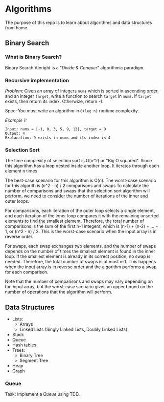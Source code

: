 # Algorithms

The purpose of this repo is to learn about algorithms and data structures from home.

## Binary Search

### What is Binary Search?

Binary Search Aloright is a "_Divide & Conquer_" algorithmic paradigm.

### Recursive implementation

_Problem_: Given an array of integers `nums` which is sorted in ascending order,
and an integer `target`, write a function to search `target` in `nums`. If `target` exists, then return its index. Otherwize, return -1.

Spec: You must write an algorithm in `0(log n)` runtime complexity.

_Example 1:_

```
Input: nums = [-1, 0, 3, 5, 9, 12], target = 9
Output: 4
Explanation: 9 exists in nums and its index is 4
```

### Selection Sort

The time complexity of selection sort is O(n^2) or "Big O squared". Since this algorithm has a loop nested inside another loop. It iterates through each element n times

The best-case scenario for this algorithm is O(n).
The worst-case scenario for this algorith is (n^2 - n) / 2 comparisons and swaps
To calculate the number of comparisons and swaps that the selection sort algorithm will perform, we need to consider the number of iterations of the inner and outer loops.

For comparisons, each iteration of the outer loop selects a single element, and each iteration of the inner loop compares it with the remaining unsorted elements to find the smallest element. Therefore, the total number of comparisons is the sum of the first n-1 integers, which is (n-1) + (n-2) + ... + 1, or (n^2 - n) / 2. This is the worst-case scenario when the input array is in reverse order.

For swaps, each swap exchanges two elements, and the number of swaps depends on the number of times the smallest element is found in the inner loop. If the smallest element is already in its correct position, no swap is needed. Therefore, the total number of swaps is at most n-1. This happens when the input array is in reverse order and the algorithm performs a swap for each comparison.

Note that the number of comparisons and swaps may vary depending on the input array, but the worst-case scenario gives an upper bound on the number of operations that the algorithm will perform.

## Data Structures

- Lists:
  - Arrays
  - Linked Lists (Singly Linked Lists, Doubly Linked Lists)
- Stack
- Queue
- Hash tables
- Trees:
  - Binary Tree
  - Segment Tree
- Heap
- Graph

### Queue

Task: Implement a _Queue_ using TDD.
